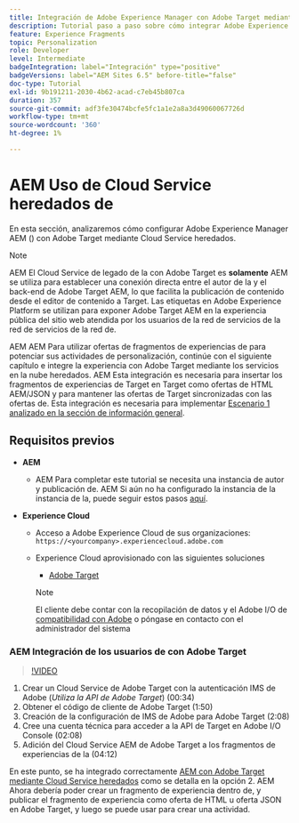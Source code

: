 ```yaml
---
title: Integración de Adobe Experience Manager con Adobe Target mediante Cloud Service
description: Tutorial paso a paso sobre cómo integrar Adobe Experience Manager AEM () con Adobe Target mediante AEM Cloud Service
feature: Experience Fragments
topic: Personalization
role: Developer
level: Intermediate
badgeIntegration: label="Integración" type="positive"
badgeVersions: label="AEM Sites 6.5" before-title="false"
doc-type: Tutorial
exl-id: 9b191211-2030-4b62-acad-c7eb45b807ca
duration: 357
source-git-commit: adf3fe30474bcfe5fc1a1e2a8a3d49060067726d
workflow-type: tm+mt
source-wordcount: '360'
ht-degree: 1%

---
```


# AEM Uso de Cloud Service heredados de

En esta sección, analizaremos cómo configurar Adobe Experience Manager AEM () con Adobe Target mediante Cloud Service heredados.

>[!NOTE]
>
> AEM El Cloud Service de legado de la con Adobe Target es **solamente** AEM se utiliza para establecer una conexión directa entre el autor de la y el back-end de Adobe Target AEM, lo que facilita la publicación de contenido desde el editor de contenido a Target. Las etiquetas en Adobe Experience Platform se utilizan para exponer Adobe Target AEM en la experiencia pública del sitio web atendida por los usuarios de la red de servicios de la red de servicios de la red de.

AEM AEM Para utilizar ofertas de fragmentos de experiencias de para potenciar sus actividades de personalización, continúe con el siguiente capítulo e integre la experiencia con Adobe Target mediante los servicios en la nube heredados. AEM Esta integración es necesaria para insertar los fragmentos de experiencias de Target en Target como ofertas de HTML AEM/JSON y para mantener las ofertas de Target sincronizadas con las ofertas de. Esta integración es necesaria para implementar [Escenario 1 analizado en la sección de información general](./overview.md#personalization-using-aem-experience-fragment).

## Requisitos previos

* **AEM**

   * AEM Para completar este tutorial se necesita una instancia de autor y publicación de. AEM Si aún no ha configurado la instancia de la instancia de la, puede seguir estos pasos [aquí](./implementation.md#set-up-aem).

* **Experience Cloud**
   * Acceso a Adobe Experience Cloud de sus organizaciones: `https://<yourcompany>.experiencecloud.adobe.com`
   * Experience Cloud aprovisionado con las siguientes soluciones
      * [Adobe Target](https://experiencecloud.adobe.com)

     >[!NOTE]
     >
     > El cliente debe contar con la recopilación de datos y el Adobe I/O de [compatibilidad con Adobe](https://helpx.adobe.com/es/contact/enterprise-support.ec.html) o póngase en contacto con el administrador del sistema

### AEM Integración de los usuarios de con Adobe Target

>[!VIDEO](https://video.tv.adobe.com/v/28428?quality=12&learn=on)

1. Crear un Cloud Service de Adobe Target con la autenticación IMS de Adobe (*Utiliza la API de Adobe Target*) (00:34)
2. Obtener el código de cliente de Adobe Target (1:50)
3. Creación de la configuración de IMS de Adobe para Adobe Target (2:08)
4. Cree una cuenta técnica para acceder a la API de Target en Adobe I/O Console (02:08)
5. Adición del Cloud Service AEM de Adobe Target a los fragmentos de experiencias de la (04:12)

En este punto, se ha integrado correctamente [AEM con Adobe Target mediante Cloud Service heredados](./using-aem-cloud-services.md#integrating-aem-target-options) como se detalla en la opción 2. AEM Ahora debería poder crear un fragmento de experiencia dentro de, y publicar el fragmento de experiencia como oferta de HTML u oferta JSON en Adobe Target, y luego se puede usar para crear una actividad.
